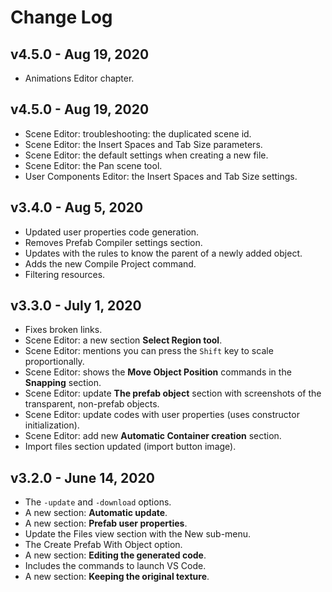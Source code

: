 # Change Log

## v4.5.0 - Aug 19, 2020

* Animations Editor chapter.

## v4.5.0 - Aug 19, 2020

* Scene Editor: troubleshooting: the duplicated scene id.
* Scene Editor: the Insert Spaces and Tab Size parameters.
* Scene Editor: the default settings when creating a new file.
* Scene Editor: the Pan scene tool.
* User Components Editor: the Insert Spaces and Tab Size settings.

## v3.4.0 - Aug 5, 2020

* Updated user properties code generation.
* Removes Prefab Compiler settings section.
* Updates with the rules to know the parent of a newly added object.
* Adds the new Compile Project command.
* Filtering resources.

## v3.3.0 - July 1, 2020

* Fixes broken links.
* Scene Editor: a new section **Select Region tool**.
* Scene Editor: mentions you can press the ``Shift`` key to scale proportionally.
* Scene Editor: shows the **Move Object Position** commands in the **Snapping** section.
* Scene Editor: update **The prefab object** section with screenshots of the transparent, non-prefab objects.
* Scene Editor: update codes with user properties (uses constructor initialization).
* Scene Editor: add new **Automatic Container creation** section.
* Import files section updated (import button image).

## v3.2.0 - June 14, 2020

* The `-update` and `-download` options.
* A new section: **Automatic update**.
* A new section: **Prefab user properties**.
* Update the Files view section with the New sub-menu.
* The Create Prefab With Object option.
* A new section: **Editing the generated code**.
* Includes the commands to launch VS Code.
* A new section: **Keeping the original texture**.
